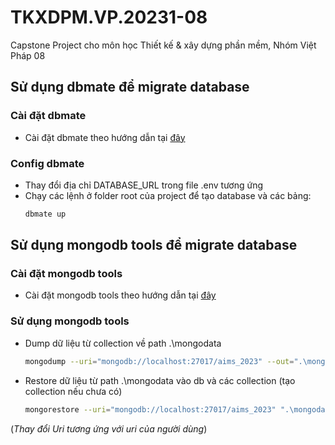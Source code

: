 # TKXDPM.VP.20231-08
Capstone Project cho môn học Thiết kế &amp; xây dựng phần mềm, Nhóm Việt Pháp 08

## Sử dụng dbmate để migrate database
### Cài đặt dbmate
- Cài đặt dbmate theo hướng dẫn tại [đây](https://github.com/amacneil/dbmate.git)

### Config dbmate
* Thay đổi địa chỉ DATABASE_URL trong file .env tương ứng
* Chạy các lệnh ở folder root của project để tạo database và các bảng:
    ```bash
    dbmate up
    ```
## Sử dụng mongodb tools để migrate database
### Cài đặt mongodb tools
- Cài đặt mongodb tools theo hướng dẫn tại [đây](https://www.mongodb.com/docs/database-tools/installation/installation/)

### Sử dụng mongodb tools
- Dump dữ liệu từ collection về path .\mongodata
  ```bash
  mongodump --uri="mongodb://localhost:27017/aims_2023" --out=".\mongodata\"
  ```

- Restore dữ liệu từ path .\mongodata vào db và các collection (tạo collection nếu chưa có)
  ```bash
  mongorestore --uri="mongodb://localhost:27017/aims_2023" ".\mongodata\aims_2023"
  ```

(_Thay đổi Uri tương ứng với uri của người dùng_)
